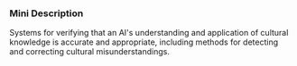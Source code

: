 ### Mini Description

Systems for verifying that an AI's understanding and application of cultural knowledge is accurate and appropriate, including methods for detecting and correcting cultural misunderstandings.
